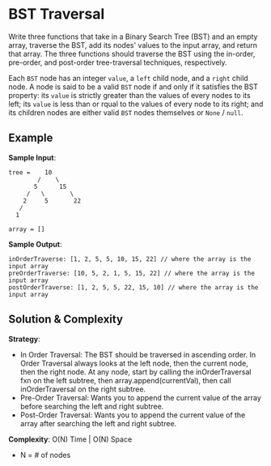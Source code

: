 # BST Traversal  
Write three functions that take in a Binary Search Tree (BST) and an empty array, traverse the BST, add its nodes' values to the input array, and return that array. The three functions should traverse the BST using the in-order, pre-order, and post-order tree-traversal techniques, respectively.  

Each `BST` node has an integer `value`, a `left` child node, and a `right` child node. A node is said to be a valid `BST` node if and only if it satisfies the BST property: its `value` is strictly greater than the values of every nodes to its left; its `value` is less than or rqual to the values of every node to its right; and its children nodes are either valid `BST` nodes themselves or `None` / `null`.  

## Example  
__Sample Input__:  
```
tree =    10
        /    \
       5      15
     /   \       \
    2     5       22
   /
  1 

array = []
```
__Sample Output__:  
```
inOrderTraverse: [1, 2, 5, 5, 10, 15, 22] // where the array is the input array
preOrderTraverse: [10, 5, 2, 1, 5, 15, 22] // where the array is the input array
postOrderTraverse: [1, 2, 5, 5, 22, 15, 10] // where the array is the input array
```

## Solution & Complexity  
__Strategy__:  
* In Order Traversal: The BST should be traversed in ascending order. In Order Traversal always looks at the left node, then the current node, then the right node. At any node, start by calling the inOrderTraversal fxn on the left subtree, then array.append(currentVal), then call inOrderTraversal on the right subtree.  
* Pre-Order Traversal: Wants you to append the current value of the array before searching the left and right subtree.  
* Post-Order Traversal: Wants you to append the current value of the array after searching the left and right subtree.  

__Complexity__: O(N) Time | O(N) Space  
* N = # of nodes